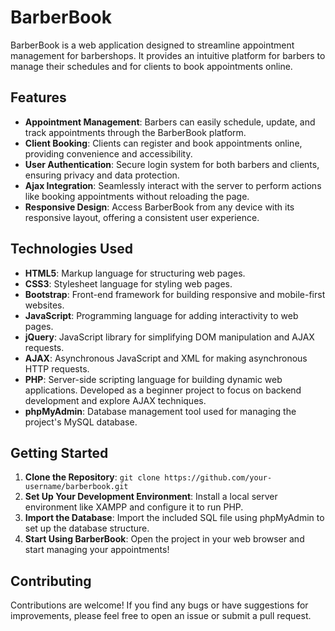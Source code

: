 # BarberBook

BarberBook is a web application designed to streamline appointment management for barbershops. It provides an intuitive platform for barbers to manage their schedules and for clients to book appointments online.

## Features

- **Appointment Management**: Barbers can easily schedule, update, and track appointments through the BarberBook platform.
- **Client Booking**: Clients can register and book appointments online, providing convenience and accessibility.
- **User Authentication**: Secure login system for both barbers and clients, ensuring privacy and data protection.
- **Ajax Integration**: Seamlessly interact with the server to perform actions like booking appointments without reloading the page.
- **Responsive Design**: Access BarberBook from any device with its responsive layout, offering a consistent user experience.

## Technologies Used

- **HTML5**: Markup language for structuring web pages.
- **CSS3**: Stylesheet language for styling web pages.
- **Bootstrap**: Front-end framework for building responsive and mobile-first websites.
- **JavaScript**: Programming language for adding interactivity to web pages.
- **jQuery**: JavaScript library for simplifying DOM manipulation and AJAX requests.
- **AJAX**: Asynchronous JavaScript and XML for making asynchronous HTTP requests.
- **PHP**: Server-side scripting language for building dynamic web applications. Developed as a beginner project to focus on backend development and explore AJAX techniques.
- **phpMyAdmin**: Database management tool used for managing the project's MySQL database.

## Getting Started

1. **Clone the Repository**: `git clone https://github.com/your-username/barberbook.git`
2. **Set Up Your Development Environment**: Install a local server environment like XAMPP and configure it to run PHP.
3. **Import the Database**: Import the included SQL file using phpMyAdmin to set up the database structure.
4. **Start Using BarberBook**: Open the project in your web browser and start managing your appointments!

## Contributing

Contributions are welcome! If you find any bugs or have suggestions for improvements, please feel free to open an issue or submit a pull request.
